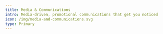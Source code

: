 ```yaml
---
title: Media & Communications
intro: Media-driven, promotional communications that get you noticed
icon: /img/media-and-communications.svg
type: Primary
---
```

